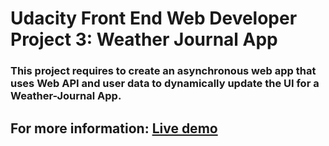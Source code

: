 # Udacity Front End Web Developer Project 3: Weather Journal App

### This project requires to create an asynchronous web app that uses Web API and user data to dynamically update the UI for a Weather-Journal App.

## For more information: [Live demo](https://joannajy.github.io/weather-journal-app/)
